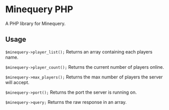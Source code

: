 # Minequery PHP

A PHP library for Minequery.

## Usage

`$minequery->player_list();`
Returns an array containing each players name.

`$minequery->player_count();`
Returns the current number of players online.

`$minequery->max_players();`
Returns the max number of players the server will accept.

`$minequery->port();`
Returns the port the server is running on.

`$minequery->query;`
Returns the raw response in an array.